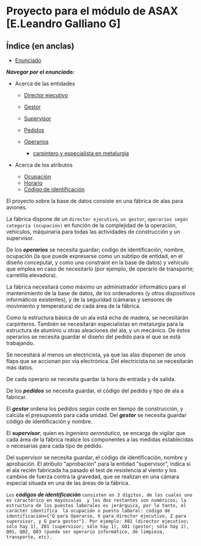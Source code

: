 # Proyecto para el módulo de ASAX [E.Leandro Galliano G]

## Índice (en anclas)

* [Enunciado](#enun)

___Navegar por el enunciado:___
 
* Acerca de las entidades

	* [Director ejecutivo](#x)
	* [Gestor](#g)
	* [Supervisor](#z)
	* [Pedidos](#p)
	* [Operarios](#o)

		* [carpintero y especialista en metalurgia](#cm)

* Acerca de los atributos

	* [Ocupación](#ocu)
	* [Horario](#hor)
	* [Código de identificación](#cid)


El <a name="enun">proyecto</a> sobre la base de datos consiste en una fábrica de alas para aviones.

La fábrica dispone de un `director ejecutivo`, `un gestor`, `operarios según categoría (ocupación)` en función de la 
complejidad de la operación, vehículos, máquinaria para todas las actividades de construcción y un supervisor.

De los <a name="o">**_operarios_**</a> se necesita guardar; codigo de identificación, nombre, <a name="ocu">ocupación</a> (la que puede expresarse 
como un subtipo de entidad, en el diseño conceputal, y como una constraint en la base de datos) y vehículo que emplea en caso de 
necesitarlo (por ejemplo, de operario de transporte; carretilla elevadora). 

La fábrica necesitará como máximo un administrador informático para el mantenimiento de la base de datos, de los ordenadores 
(y otros dispositivos informáticos existentes), y de la seguridad (cámaras y sensores de movimiento y temperatura) de cada
área de la fábrica.

Como la <a name="cm">estructura básica de un ala</a> está echa de madera, se necesitarán carpinteros.
También se necesitarán especialistas en metalurgia para la estructura de aluminio u otras aleaciones del ala, y
un mecánico. De éstos operarios se necesita guardar el diseño del pedido para el que se está trabajando.

Se necesitará al menos un electricista, ya que las alas disponen de unos flaps que se accionan por vía electrónica.
Del electricista no se necesitarán más datos.

De cada operario se necesita guardar la <a name="hor">hora de entrada y de salida</a>.

De los <a name="p">**_pedidos_**</a> se necesita guardar, el código del pedido y tipo de ala a fabricar.

El <a name="g">**_gestor_**</a> ordena los pedidos según coste en tiempo de construcción, y calcúla el presupuesto para cada unidad.
Del **_gestor_** se necesita guardar código de identificación y nombre.

El <a name="z">**_supervisor_**</a>, quien es _ingeniero aeronáutico_, se encarga de vigilar que cada área de la fábrica realice los componentes a las medidas establecidas o necesarias para cada tipo de pedido.

Del supervisor se necesita guardar, el código de identificación, nombre y aprobación.
El atributo "aprobación" para la entidad "supervisor", indica si el ala recién fabricada ha pasado el test de resistencia
al viento y los cambios de fuerza contra la gravedad, que se realizan en una cámara especial situada en una de las áreas
de la fábrica.

`Los` <a name="cid">**_códigos de identificación_**</a> ```consisten en 3 dígitos, de los cuales uno es caractérico en mayúsculas 
y los dos restantes son numéricos; la estructura de los puestos laborales es jerárquica, por lo tanto, el carácter identifíca 
la ocupación o puesto laboral: código de identificación={"Q para Operario, X para director ejecutivo, Z para supervisor,
y G para gestor"}. Por ejemplo: X01 (director ejecutivo; sólo hay 1), Z01 (supervisor; sólo hay 1), G01 (gestor; sólo hay 1), Q01, Q02, Q03 (puede ser operario informático, de limpieza, transporte, etc).```
